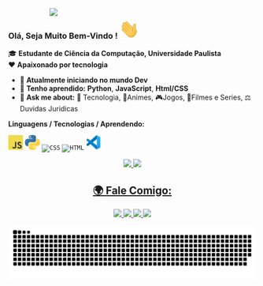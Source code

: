 <img align='right' width=420 src="https://image.freepik.com/vetores-gratis/quarto-acolhedor-de-garoto-adolescente-no-vetor-de-desenhos-animados-interiores-de-sotao-com-janela-do-telhado_33099-1327.jpg">

### Olá, Seja Muito Bem-Vindo ! <img src="https://raw.githubusercontent.com/ABSphreak/ABSphreak/master/gifs/Hi.gif" width="40px"> 

🎓 **Estudante de Ciência da Computação, Universidade Paulista**<br>❤️ **Apaixonado por tecnologia**
  
  - 🔭 **Atualmente iniciando no mundo Dev**
  - 🌱 **Tenho aprendido:** **Python**, **JavaScript**, **Html/CSS**
  - 💬 **Ask me about:** 🔋 Tecnologia, :ramen:Animes, :video_game:Jogos, :movie_camera:Filmes e Series, :balance_scale: Duvidas Juridicas

**Linguagens / Tecnologias / Aprendendo:**


<code><img alt="JavaScript" title="JavScript" height="30" src="icon/javascript.png"></code>
<code><img alt="Python" title="Python" height="30" src="icon/python.png"></code>
<code><img alt="CSS" title="CSS" height="30" src="https://user-images.githubusercontent.com/38081852/87240029-0f067100-c3ec-11ea-8075-74e821ece9c0.png"></code>
<code><img alt="HTML" title="HTML" height="30" src="https://user-images.githubusercontent.com/38081852/87240030-0f9f0780-c3ec-11ea-8370-829ea755b6e9.png"></code>
<code><img alt="Visual Studio Code" title="Visual Studio Code" height="30" src="icon/vscode.png"></code>

<div align="center">
  <a href="https://github.com/wescley1990">
  <img height="150em" src="https://github-readme-stats.vercel.app/api?username=wescley1990&show_icons=true&theme=omni&include_all_commits=true&count_private=true"/>
  <img height="150em" src="https://github-readme-stats.vercel.app/api/top-langs/?username=wescley1990&layout=compact&langs_count=7&theme=omni"/>
</div> 


<div align=center>

## 🌍 **Fale Comigo:**

<a href="https://www.linkedin.com/in/wescley-alves-batista-9627a3198/" target="_blank">
<img width=110 src="https://img.shields.io/badge/LinkedIn-0077B5?style=for-the-badge&logo=linkedin&logoColor=white">
</a>

<a href="https://api.whatsapp.com/send?phone=+5511952466698" target="_blank">
<img width=110 src="https://img.shields.io/badge/WhatsApp-25D366?style=for-the-badge&logo=whatsapp&logoColor=white">
</a>

<a href="mailto:wescley.sp@hotmail.com" target="_blank">
<img width=180 src="https://img.shields.io/badge/Microsoft_Outlook-0078D4?style=for-the-badge&logo=microsoft-outlook&logoColor=white">
</a>

<a href="https://www.instagram.com/wescley.sp/?hl=pt-br" target="_blank">
<img width=120 src="https://img.shields.io/badge/Instagram-E4405F?style=for-the-badge&logo=instagram&logoColor=white">
</a>

</div>

![Snake animation](https://github.com/wescley1990/wescley1990/blob/output/github-contribution-grid-snake.svg)


